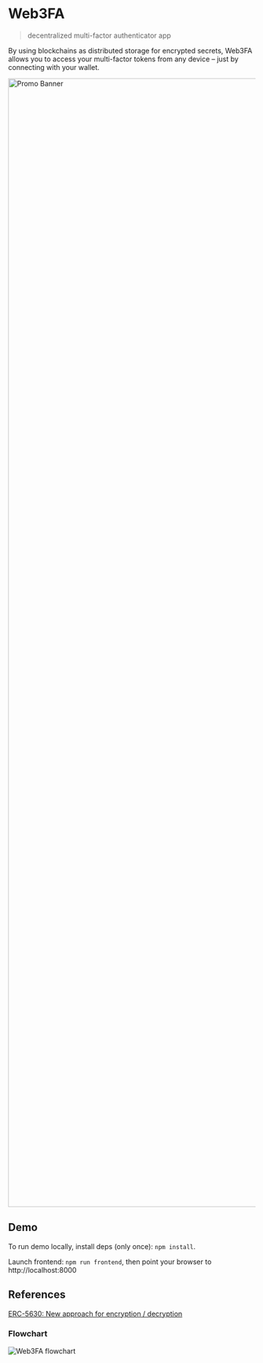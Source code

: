 # Web3FA
> decentralized multi-factor authenticator app

By using blockchains as distributed storage for encrypted secrets, Web3FA allows you to access your multi-factor tokens from any device – just by connecting with your wallet.

<img width="2300" alt="Promo Banner" src="https://github.com/fibo/web3fa/assets/2742107/b1af362c-9152-4a07-bf16-f2f8cfe0e377">

## Demo

To run demo locally, install deps (only once): `npm install`.

Launch frontend: `npm run frontend`, then point your browser to http://localhost:8000

## References

[ERC-5630: New approach for encryption / decryption](https://eips.ethereum.org/EIPS/eip-5630)

### Flowchart
![Web3FA flowchart](https://github.com/fibo/web3fa/assets/2742107/664654ed-58c3-4c35-ab14-51359fcc52db)
